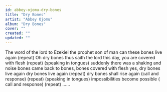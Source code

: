 ```yaml
---
id: abbey-ojomu-dry-bones
title: "Dry Bones"
artist: "Abbey Ojomu"
album: "Dry Bones"
cover: ""
created: ""
updated: ""
---
```


The word of the lord
to Ezekiel the prophet
son of man
can these bones live again
(repeat)
Oh dry bones
thus saith the lord
this day, you are covered with flesh
(repeat)
(speaking in tongues)
suddenly there was a shaking and noise
bones came back to bones, bones covered with flesh
yes, dry bones live again
dry bones live again (repeat)
dry bones shall rise again (call and response) (repeat)
(speaking in tongues)
impossibilities become possible ( call and response) (repeat)
......